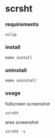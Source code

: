 # scrsht

### requirements
```
xclip
```

### install
```
make install
```

### uninstall
```
make uninstall
```

### usage

fullscreen screenshot
```
scrsht
```

area screenshot
```
scrsht -s
```
